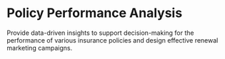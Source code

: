 # Policy Performance Analysis
Provide data-driven insights to support decision-making for the performance of various insurance policies and design effective renewal marketing campaigns.
